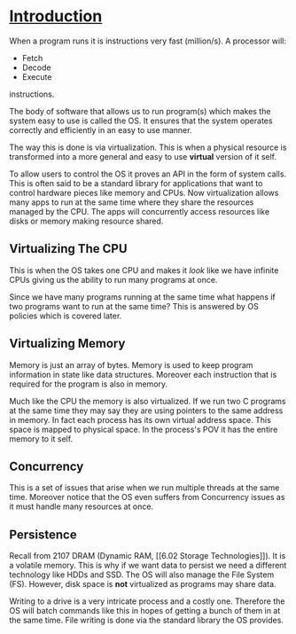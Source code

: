 # [Introduction](https://pages.cs.wisc.edu/~remzi/OSTEP/intro.pdf)

When a program runs it is instructions very fast (million/s). A processor will:
+ Fetch
+ Decode
+ Execute

instructions.

The body of software that allows us to run program(s) which makes the system easy to use is called the OS. It ensures that the system operates correctly and efficiently in an easy to use manner. 

The way this is done is via virtualization. This is when a physical resource is transformed into a more general and easy to use **virtual** version of it self. 

To allow users to control the OS it proves an API in the form of system calls. This is often said to be a standard library for applications that want to control hardware pieces like memory and CPUs. Now virtualization allows many apps to run at the same time where they share the resources managed by the CPU. The apps will concurrently access resources like disks or memory making resource shared.  

## Virtualizing The CPU
This is when the OS takes one CPU and makes it *look* like we have infinite CPUs giving us the ability to run many programs at once.

Since we have many programs running at the same time what happens if two programs want to run at the same time? This is answered by OS policies which is covered later. 

## Virtualizing Memory
Memory is just an array of bytes. Memory is used to keep program information in state like data structures. Moreover each instruction that is required for the program is also in memory. 

Much like the CPU the memory is also virtualized. If we run two C programs at the same time they may say they are using pointers to the same address in memory. In fact each process has its own virtual address space. This space is mapped to physical space. In the process's POV it has the entire memory to it self.  

## Concurrency
This is a set of issues that arise when we run multiple threads at the same time. Moreover notice that the OS even suffers from Concurrency issues as it must handle many resources at once. 

## Persistence
Recall from 2107 DRAM (Dynamic RAM, [[6.02 Storage Technologies]]). It is a volatile memory. This is why if we want data to persist we need a different technology like HDDs and SSD. The OS will also manage the File System (FS). However, disk space is **not** virtualized as programs may share data. 

Writing to a drive is a very intricate process and a costly one. Therefore the OS will batch commands like this in hopes of getting a bunch of them in at the same time. File writing is done via the standard library the OS provides.
